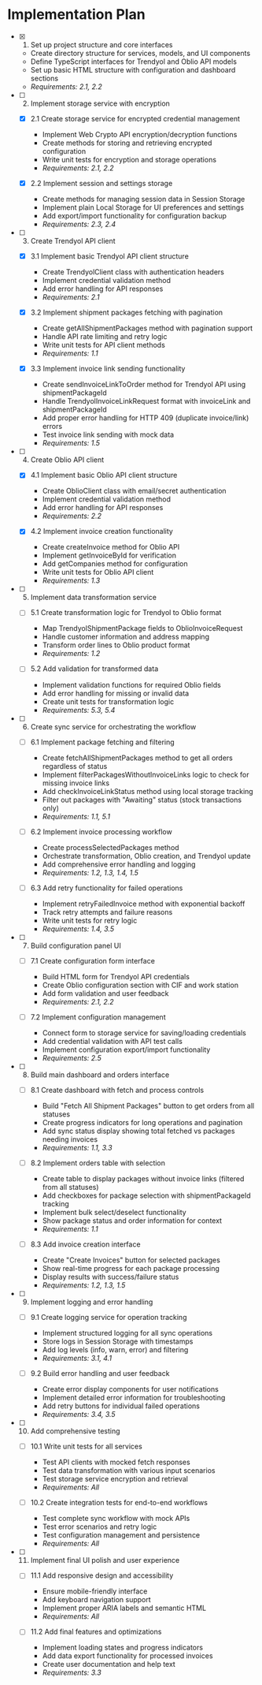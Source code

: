 # Implementation Plan

- [x] 1. Set up project structure and core interfaces





  - Create directory structure for services, models, and UI components
  - Define TypeScript interfaces for Trendyol and Oblio API models
  - Set up basic HTML structure with configuration and dashboard sections
  - _Requirements: 2.1, 2.2_

- [ ] 2. Implement storage service with encryption
  - [x] 2.1 Create storage service for encrypted credential management





    - Implement Web Crypto API encryption/decryption functions
    - Create methods for storing and retrieving encrypted configuration
    - Write unit tests for encryption and storage operations
    - _Requirements: 2.1, 2.2_

  - [x] 2.2 Implement session and settings storage






    - Create methods for managing session data in Session Storage
    - Implement plain Local Storage for UI preferences and settings
    - Add export/import functionality for configuration backup
    - _Requirements: 2.3, 2.4_

- [ ] 3. Create Trendyol API client
  - [x] 3.1 Implement basic Trendyol API client structure






    - Create TrendyolClient class with authentication headers
    - Implement credential validation method
    - Add error handling for API responses
    - _Requirements: 2.1_

  - [x] 3.2 Implement shipment packages fetching with pagination






    - Create getAllShipmentPackages method with pagination support
    - Handle API rate limiting and retry logic
    - Write unit tests for API client methods
    - _Requirements: 1.1_

  - [x] 3.3 Implement invoice link sending functionality






    - Create sendInvoiceLinkToOrder method for Trendyol API using shipmentPackageId
    - Handle TrendyolInvoiceLinkRequest format with invoiceLink and shipmentPackageId
    - Add proper error handling for HTTP 409 (duplicate invoice/link) errors
    - Test invoice link sending with mock data
    - _Requirements: 1.5_

- [ ] 4. Create Oblio API client
  - [x] 4.1 Implement basic Oblio API client structure






    - Create OblioClient class with email/secret authentication
    - Implement credential validation method
    - Add error handling for API responses
    - _Requirements: 2.2_

  - [x] 4.2 Implement invoice creation functionality






    - Create createInvoice method for Oblio API
    - Implement getInvoiceById for verification
    - Add getCompanies method for configuration
    - Write unit tests for Oblio API client
    - _Requirements: 1.3_

- [ ] 5. Implement data transformation service
  - [ ] 5.1 Create transformation logic for Trendyol to Oblio format
    - Map TrendyolShipmentPackage fields to OblioInvoiceRequest
    - Handle customer information and address mapping
    - Transform order lines to Oblio product format
    - _Requirements: 1.2_

  - [ ] 5.2 Add validation for transformed data
    - Implement validation functions for required Oblio fields
    - Add error handling for missing or invalid data
    - Create unit tests for transformation logic
    - _Requirements: 5.3, 5.4_

- [ ] 6. Create sync service for orchestrating the workflow
  - [ ] 6.1 Implement package fetching and filtering
    - Create fetchAllShipmentPackages method to get all orders regardless of status
    - Implement filterPackagesWithoutInvoiceLinks logic to check for missing invoice links
    - Add checkInvoiceLinkStatus method using local storage tracking
    - Filter out packages with "Awaiting" status (stock transactions only)
    - _Requirements: 1.1, 5.1_

  - [ ] 6.2 Implement invoice processing workflow
    - Create processSelectedPackages method
    - Orchestrate transformation, Oblio creation, and Trendyol update
    - Add comprehensive error handling and logging
    - _Requirements: 1.2, 1.3, 1.4, 1.5_

  - [ ] 6.3 Add retry functionality for failed operations
    - Implement retryFailedInvoice method with exponential backoff
    - Track retry attempts and failure reasons
    - Write unit tests for retry logic
    - _Requirements: 1.4, 3.5_

- [ ] 7. Build configuration panel UI
  - [ ] 7.1 Create configuration form interface
    - Build HTML form for Trendyol API credentials
    - Create Oblio configuration section with CIF and work station
    - Add form validation and user feedback
    - _Requirements: 2.1, 2.2_

  - [ ] 7.2 Implement configuration management
    - Connect form to storage service for saving/loading credentials
    - Add credential validation with API test calls
    - Implement configuration export/import functionality
    - _Requirements: 2.5_

- [ ] 8. Build main dashboard and orders interface
  - [ ] 8.1 Create dashboard with fetch and process controls
    - Build "Fetch All Shipment Packages" button to get orders from all statuses
    - Create progress indicators for long operations and pagination
    - Add sync status display showing total fetched vs packages needing invoices
    - _Requirements: 1.1, 3.3_

  - [ ] 8.2 Implement orders table with selection
    - Create table to display packages without invoice links (filtered from all statuses)
    - Add checkboxes for package selection with shipmentPackageId tracking
    - Implement bulk select/deselect functionality
    - Show package status and order information for context
    - _Requirements: 1.1_

  - [ ] 8.3 Add invoice creation interface
    - Create "Create Invoices" button for selected packages
    - Show real-time progress for each package processing
    - Display results with success/failure status
    - _Requirements: 1.2, 1.3, 1.5_

- [ ] 9. Implement logging and error handling
  - [ ] 9.1 Create logging service for operation tracking
    - Implement structured logging for all sync operations
    - Store logs in Session Storage with timestamps
    - Add log levels (info, warn, error) and filtering
    - _Requirements: 3.1, 4.1_

  - [ ] 9.2 Build error handling and user feedback
    - Create error display components for user notifications
    - Implement detailed error information for troubleshooting
    - Add retry buttons for individual failed operations
    - _Requirements: 3.4, 3.5_

- [ ] 10. Add comprehensive testing
  - [ ] 10.1 Write unit tests for all services
    - Test API clients with mocked fetch responses
    - Test data transformation with various input scenarios
    - Test storage service encryption and retrieval
    - _Requirements: All_

  - [ ] 10.2 Create integration tests for end-to-end workflows
    - Test complete sync workflow with mock APIs
    - Test error scenarios and retry logic
    - Test configuration management and persistence
    - _Requirements: All_

- [ ] 11. Implement final UI polish and user experience
  - [ ] 11.1 Add responsive design and accessibility
    - Ensure mobile-friendly interface
    - Add keyboard navigation support
    - Implement proper ARIA labels and semantic HTML
    - _Requirements: All_

  - [ ] 11.2 Add final features and optimizations
    - Implement loading states and progress indicators
    - Add data export functionality for processed invoices
    - Create user documentation and help text
    - _Requirements: 3.3_